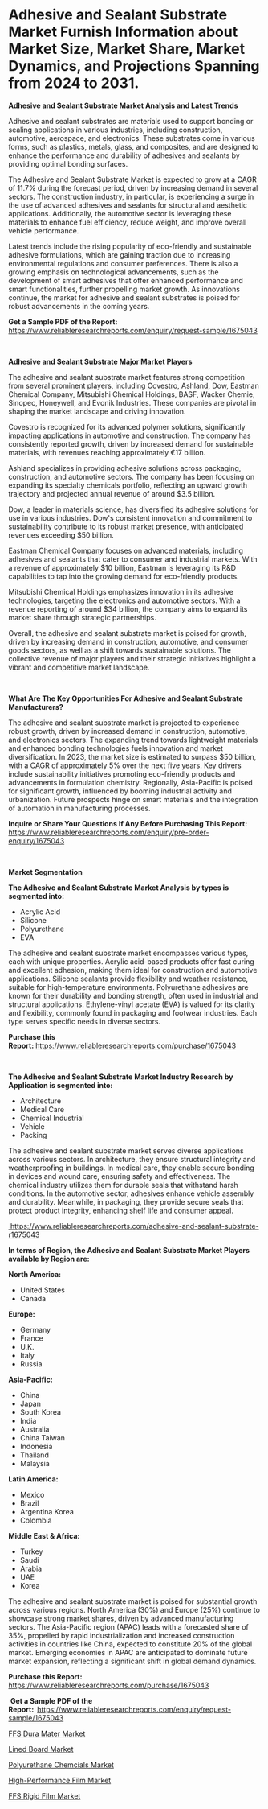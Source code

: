 <p><h1>Adhesive and Sealant Substrate Market Furnish Information about Market Size, Market Share, Market Dynamics, and Projections Spanning from 2024 to 2031.</h1></p><p><strong>Adhesive and Sealant Substrate Market Analysis and Latest Trends</strong></p>
<p><p>Adhesive and sealant substrates are materials used to support bonding or sealing applications in various industries, including construction, automotive, aerospace, and electronics. These substrates come in various forms, such as plastics, metals, glass, and composites, and are designed to enhance the performance and durability of adhesives and sealants by providing optimal bonding surfaces. </p><p>The Adhesive and Sealant Substrate Market is expected to grow at a CAGR of 11.7% during the forecast period, driven by increasing demand in several sectors. The construction industry, in particular, is experiencing a surge in the use of advanced adhesives and sealants for structural and aesthetic applications. Additionally, the automotive sector is leveraging these materials to enhance fuel efficiency, reduce weight, and improve overall vehicle performance. </p><p>Latest trends include the rising popularity of eco-friendly and sustainable adhesive formulations, which are gaining traction due to increasing environmental regulations and consumer preferences. There is also a growing emphasis on technological advancements, such as the development of smart adhesives that offer enhanced performance and smart functionalities, further propelling market growth. As innovations continue, the market for adhesive and sealant substrates is poised for robust advancements in the coming years.</p></p>
<p><strong>Get a Sample PDF of the Report:&nbsp;</strong> <a href="https://www.reliableresearchreports.com/enquiry/request-sample/1675043?utm_campaign=41&utm_medium=2&utm_source=Github&utm_content=ia&utm_term=28122024&utm_id=adhesive-and-sealant-substrate">https://www.reliableresearchreports.com/enquiry/request-sample/1675043</a></p>
<p>&nbsp;</p>
<p><strong>Adhesive and Sealant Substrate Major Market Players</strong></p>
<p><p>The adhesive and sealant substrate market features strong competition from several prominent players, including Covestro, Ashland, Dow, Eastman Chemical Company, Mitsubishi Chemical Holdings, BASF, Wacker Chemie, Sinopec, Honeywell, and Evonik Industries. These companies are pivotal in shaping the market landscape and driving innovation.</p><p>Covestro is recognized for its advanced polymer solutions, significantly impacting applications in automotive and construction. The company has consistently reported growth, driven by increased demand for sustainable materials, with revenues reaching approximately €17 billion. </p><p>Ashland specializes in providing adhesive solutions across packaging, construction, and automotive sectors. The company has been focusing on expanding its specialty chemicals portfolio, reflecting an upward growth trajectory and projected annual revenue of around $3.5 billion.</p><p>Dow, a leader in materials science, has diversified its adhesive solutions for use in various industries. Dow's consistent innovation and commitment to sustainability contribute to its robust market presence, with anticipated revenues exceeding $50 billion.</p><p>Eastman Chemical Company focuses on advanced materials, including adhesives and sealants that cater to consumer and industrial markets. With a revenue of approximately $10 billion, Eastman is leveraging its R&D capabilities to tap into the growing demand for eco-friendly products.</p><p>Mitsubishi Chemical Holdings emphasizes innovation in its adhesive technologies, targeting the electronics and automotive sectors. With a revenue reporting of around $34 billion, the company aims to expand its market share through strategic partnerships.</p><p>Overall, the adhesive and sealant substrate market is poised for growth, driven by increasing demand in construction, automotive, and consumer goods sectors, as well as a shift towards sustainable solutions. The collective revenue of major players and their strategic initiatives highlight a vibrant and competitive market landscape.</p></p>
<p>&nbsp;</p>
<p><strong>What Are The Key Opportunities For Adhesive and Sealant Substrate Manufacturers?</strong></p>
<p><p>The adhesive and sealant substrate market is projected to experience robust growth, driven by increased demand in construction, automotive, and electronics sectors. The expanding trend towards lightweight materials and enhanced bonding technologies fuels innovation and market diversification. In 2023, the market size is estimated to surpass $50 billion, with a CAGR of approximately 5% over the next five years. Key drivers include sustainability initiatives promoting eco-friendly products and advancements in formulation chemistry. Regionally, Asia-Pacific is poised for significant growth, influenced by booming industrial activity and urbanization. Future prospects hinge on smart materials and the integration of automation in manufacturing processes.</p></p>
<p><strong>Inquire or Share Your Questions If Any Before Purchasing This Report:</strong> <a href="https://www.reliableresearchreports.com/enquiry/pre-order-enquiry/1675043?utm_campaign=41&utm_medium=2&utm_source=Github&utm_content=ia&utm_term=28122024&utm_id=adhesive-and-sealant-substrate">https://www.reliableresearchreports.com/enquiry/pre-order-enquiry/1675043</a></p>
<p>&nbsp;</p>
<p><strong>Market Segmentation</strong></p>
<p><strong>The Adhesive and Sealant Substrate Market Analysis by types is segmented into:</strong></p>
<p><ul><li>Acrylic Acid</li><li>Silicone</li><li>Polyurethane</li><li>EVA</li></ul></p>
<p><p>The adhesive and sealant substrate market encompasses various types, each with unique properties. Acrylic acid-based products offer fast curing and excellent adhesion, making them ideal for construction and automotive applications. Silicone sealants provide flexibility and weather resistance, suitable for high-temperature environments. Polyurethane adhesives are known for their durability and bonding strength, often used in industrial and structural applications. Ethylene-vinyl acetate (EVA) is valued for its clarity and flexibility, commonly found in packaging and footwear industries. Each type serves specific needs in diverse sectors.</p></p>
<p><strong>Purchase this Report:&nbsp;</strong><a href="https://www.reliableresearchreports.com/purchase/1675043?utm_campaign=41&utm_medium=2&utm_source=Github&utm_content=ia&utm_term=28122024&utm_id=adhesive-and-sealant-substrate">https://www.reliableresearchreports.com/purchase/1675043</a></p>
<p>&nbsp;</p>
<p><strong>The Adhesive and Sealant Substrate Market Industry Research by Application is segmented into:</strong></p>
<p><ul><li>Architecture</li><li>Medical Care</li><li>Chemical Industrial</li><li>Vehicle</li><li>Packing</li></ul></p>
<p><p>The adhesive and sealant substrate market serves diverse applications across various sectors. In architecture, they ensure structural integrity and weatherproofing in buildings. In medical care, they enable secure bonding in devices and wound care, ensuring safety and effectiveness. The chemical industry utilizes them for durable seals that withstand harsh conditions. In the automotive sector, adhesives enhance vehicle assembly and durability. Meanwhile, in packaging, they provide secure seals that protect product integrity, enhancing shelf life and consumer appeal.</p></p>
<p><a href="https://www.reliableresearchreports.com/adhesive-and-sealant-substrate-r1675043?utm_campaign=41&utm_medium=2&utm_source=Github&utm_content=ia&utm_term=28122024&utm_id=adhesive-and-sealant-substrate">&nbsp;https://www.reliableresearchreports.com/adhesive-and-sealant-substrate-r1675043</a></p>
<p><strong>In terms of Region, the Adhesive and Sealant Substrate Market Players available by Region are:</strong></p>
<p>
    <p> <strong> North America: </strong>
        <ul>
            <li>United States</li>
            <li>Canada</li>
        </ul>
        </p> 
    <p> <strong> Europe: </strong>
        <ul>
            <li>Germany</li>
            <li>France</li>
            <li>U.K.</li>
            <li>Italy</li>
            <li>Russia</li>
        </ul>
        </p> 
    <p> <strong> Asia-Pacific: </strong>
        <ul>
            <li>China</li>
            <li>Japan</li>
            <li>South Korea</li>
            <li>India</li>
            <li>Australia</li>
            <li>China Taiwan</li>
            <li>Indonesia</li>
            <li>Thailand</li>
            <li>Malaysia</li>
        </ul>
        </p> 
    <p> <strong> Latin America: </strong>
        <ul>
            <li>Mexico</li>
            <li>Brazil</li>
            <li>Argentina Korea</li>
            <li>Colombia</li>
        </ul>
        </p> 
    <p> <strong> Middle East & Africa: </strong>
        <ul>
            <li>Turkey</li>
            <li>Saudi</li>
            <li>Arabia</li>
            <li>UAE</li>
            <li>Korea</li>
        </ul>
    </p>
    </p>
<p><p>The adhesive and sealant substrate market is poised for substantial growth across various regions. North America (30%) and Europe (25%) continue to showcase strong market shares, driven by advanced manufacturing sectors. The Asia-Pacific region (APAC) leads with a forecasted share of 35%, propelled by rapid industrialization and increased construction activities in countries like China, expected to constitute 20% of the global market. Emerging economies in APAC are anticipated to dominate future market expansion, reflecting a significant shift in global demand dynamics.</p></p>
<p><strong>Purchase this Report: </strong><a href="https://www.reliableresearchreports.com/purchase/1675043?utm_campaign=41&utm_medium=2&utm_source=Github&utm_content=ia&utm_term=28122024&utm_id=adhesive-and-sealant-substrate">https://www.reliableresearchreports.com/purchase/1675043</a></p>
<p>&nbsp;<strong>Get a Sample PDF of the Report:&nbsp;&nbsp;</strong><a href="https://www.reliableresearchreports.com/enquiry/request-sample/1675043?utm_campaign=41&utm_medium=2&utm_source=Github&utm_content=ia&utm_term=28122024&utm_id=adhesive-and-sealant-substrate">https://www.reliableresearchreports.com/enquiry/request-sample/1675043</a></p>
<p><strong></strong></p>
<p><p><a href="https://github.com/kbollin866/Market-Research-Report-List-1/blob/main/ffs-dura-mater-market.md?utm_campaign=41&utm_medium=2&utm_source=Github&utm_content=ia&utm_term=28122024&utm_id=adhesive-and-sealant-substrate">FFS Dura Mater Market</a></p><p><a href="https://github.com/mauripalmi/Market-Research-Report-List-5/blob/main/lined-board-market.md?utm_campaign=41&utm_medium=2&utm_source=Github&utm_content=ia&utm_term=28122024&utm_id=adhesive-and-sealant-substrate">Lined Board Market</a></p><p><a href="https://github.com/sholympia197070/Market-Research-Report-List-1/blob/main/polyurethane-chemcials-market.md?utm_campaign=41&utm_medium=2&utm_source=Github&utm_content=ia&utm_term=28122024&utm_id=adhesive-and-sealant-substrate">Polyurethane Chemcials Market</a></p><p><a href="https://github.com/janraimondo83/Market-Research-Report-List-1/blob/main/high-performance-film-market.md?utm_campaign=41&utm_medium=2&utm_source=Github&utm_content=ia&utm_term=28122024&utm_id=adhesive-and-sealant-substrate">High-Performance Film Market</a></p><p><a href="https://github.com/sca704osol/Market-Research-Report-List-1/blob/main/ffs-rigid-film-market.md?utm_campaign=41&utm_medium=2&utm_source=Github&utm_content=ia&utm_term=28122024&utm_id=adhesive-and-sealant-substrate">FFS Rigid Film Market</a></p></p>